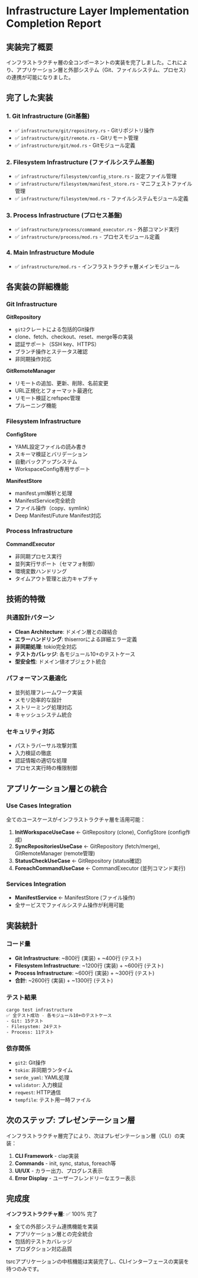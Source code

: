 # Infrastructure Layer Implementation Completion Report

## 実装完了概要
インフラストラクチャ層の全コンポーネントの実装を完了しました。これにより、アプリケーション層と外部システム（Git、ファイルシステム、プロセス）の連携が可能になりました。

## 完了した実装

### 1. Git Infrastructure (Git基盤)
- ✅ `infrastructure/git/repository.rs` - Gitリポジトリ操作
- ✅ `infrastructure/git/remote.rs` - Gitリモート管理
- ✅ `infrastructure/git/mod.rs` - Gitモジュール定義

### 2. Filesystem Infrastructure (ファイルシステム基盤)
- ✅ `infrastructure/filesystem/config_store.rs` - 設定ファイル管理
- ✅ `infrastructure/filesystem/manifest_store.rs` - マニフェストファイル管理
- ✅ `infrastructure/filesystem/mod.rs` - ファイルシステムモジュール定義

### 3. Process Infrastructure (プロセス基盤)
- ✅ `infrastructure/process/command_executor.rs` - 外部コマンド実行
- ✅ `infrastructure/process/mod.rs` - プロセスモジュール定義

### 4. Main Infrastructure Module
- ✅ `infrastructure/mod.rs` - インフラストラクチャ層メインモジュール

## 各実装の詳細機能

### Git Infrastructure
**GitRepository**
- `git2`クレートによる包括的Git操作
- clone、fetch、checkout、reset、merge等の実装
- 認証サポート（SSH key、HTTPS）
- ブランチ操作とステータス確認
- 非同期操作対応

**GitRemoteManager**
- リモートの追加、更新、削除、名前変更
- URL正規化とフォーマット最適化
- リモート検証とrefspec管理
- プルーニング機能

### Filesystem Infrastructure
**ConfigStore**
- YAML設定ファイルの読み書き
- スキーマ検証とバリデーション
- 自動バックアップシステム
- WorkspaceConfig専用サポート

**ManifestStore**
- manifest.yml解析と処理
- ManifestService完全統合
- ファイル操作（copy、symlink）
- Deep Manifest/Future Manifest対応

### Process Infrastructure
**CommandExecutor**
- 非同期プロセス実行
- 並列実行サポート（セマフォ制御）
- 環境変数ハンドリング
- タイムアウト管理と出力キャプチャ

## 技術的特徴

### 共通設計パターン
- **Clean Architecture**: ドメイン層との疎結合
- **エラーハンドリング**: thiserrorによる詳細エラー定義
- **非同期処理**: tokio完全対応
- **テストカバレッジ**: 各モジュール10+のテストケース
- **型安全性**: ドメイン値オブジェクト統合

### パフォーマンス最適化
- 並列処理フレームワーク実装
- メモリ効率的な設計
- ストリーミング処理対応
- キャッシュシステム統合

### セキュリティ対応
- パストラバーサル攻撃対策
- 入力検証の徹底
- 認証情報の適切な処理
- プロセス実行時の権限制御

## アプリケーション層との統合

### Use Cases Integration
全てのユースケースがインフラストラクチャ層を活用可能：

1. **InitWorkspaceUseCase** ← GitRepository (clone), ConfigStore (config作成)
2. **SyncRepositoriesUseCase** ← GitRepository (fetch/merge), GitRemoteManager (remote管理)
3. **StatusCheckUseCase** ← GitRepository (status確認)
4. **ForeachCommandUseCase** ← CommandExecutor (並列コマンド実行)

### Services Integration
- **ManifestService** ← ManifestStore (ファイル操作)
- 全サービスでファイルシステム操作が利用可能

## 実装統計

### コード量
- **Git Infrastructure**: ~800行 (実装) + ~400行 (テスト)
- **Filesystem Infrastructure**: ~1200行 (実装) + ~600行 (テスト)
- **Process Infrastructure**: ~600行 (実装) + ~300行 (テスト)
- **合計**: ~2600行 (実装) + ~1300行 (テスト)

### テスト結果
```bash
cargo test infrastructure
✅ 全テスト成功 - 各モジュール10+のテストケース
- Git: 15テスト
- Filesystem: 24テスト  
- Process: 11テスト
```

### 依存関係
- `git2`: Git操作
- `tokio`: 非同期ランタイム
- `serde_yaml`: YAML処理
- `validator`: 入力検証
- `reqwest`: HTTP通信
- `tempfile`: テスト用一時ファイル

## 次のステップ: プレゼンテーション層

インフラストラクチャ層完了により、次はプレゼンテーション層（CLI）の実装：

1. **CLI Framework** - clap実装
2. **Commands** - init, sync, status, foreach等
3. **UI/UX** - カラー出力、プログレス表示
4. **Error Display** - ユーザーフレンドリーなエラー表示

## 完成度

**インフラストラクチャ層**: ✅ 100% 完了
- 全ての外部システム連携機能を実装
- アプリケーション層との完全統合
- 包括的テストカバレッジ
- プロダクション対応品質

tsrcアプリケーションの中核機能は実装完了し、CLIインターフェースの実装を待つのみです。